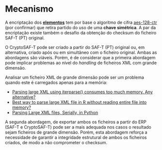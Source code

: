 # Mecanismo

A encriptação dos [**elementos**](elementos.md) tem por base o algoritmo de cifra [aes-128-ctr](../exemplos/exemplos.md) \(por confirmar\) que retira partido do uso de uma **chave simétrica**. A par da encriptação existe também o desafio da obtenção do checksum do ficheiro SAF-T \(PT\) original.

O CryptoSAF-T pode ser criado a partir do SAF-T \(PT\) original ou, em alternativa, criado após ou em simultâneo com o ficheiro original. Ambas as abordagens são viáveis. Porém, é de considerar que a primeira abordagem pode implicar problemas ao nível do _handling_ de ficheiros XML com grande dimensão.

Analisar um ficheiro XML de grande dimensão pode ser um problema quando este é carregados apenas para a memória:

* [Parsing large XML using iterparse\(\) consumes too much memory. Any alternative?](https://stackoverflow.com/questions/7972823/parsing-large-xml-using-iterparse-consumes-too-much-memory-any-alternative)
* [Best way to parse large XML file in R without reading entire file into memory?](https://stackoverflow.com/questions/45393106/best-way-to-parse-large-xml-file-in-r-without-reading-entire-file-into-memory)
* [Parsing Large XML files, Serially, in Python](http://boscoh.com/programming/reading-xml-serially.html)

A segunda abordagem, de exportar ambos os ficheiros a partir do ERP \(SAF-T e CryptoSAF-T\) pode ser a mais adequada nos casos o resultado sejam ficheiros de grande dimensão. Porém, esta abordagem reforça a necessidade de garantir a integridade estrutural de ambos os ficheiros criados, de modo a não comprometer o checksum.

